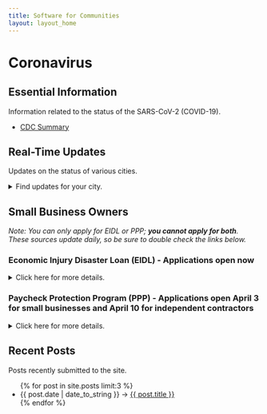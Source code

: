 ```yaml
---
title: Software for Communities
layout: layout_home
---
```


# Coronavirus 

## Essential Information

Information related to the status of the SARS-CoV-2 (COVID-19).

* [CDC Summary](https://www.cdc.gov/coronavirus/2019-ncov/cases-updates/summary.html)

## Real-Time Updates

Updates on the status of various cities.

<details><summary>Find updates for your city.</summary>

### Cities
* Chicago
* Los Angeles (LA)
	* [Information about the Angeleno Card (financial assistance for low income LA residents)](https://hcidla.lacity.org/)
* New York City (NYC)
* Washington D.C. (DC)
	* [Fairfax County Announces Small Business Recovey MicroLoan Fund](https://fairfaxcountyemergency.wpcomstaging.com/2020/04/14/fairfax-county-announces-small-business-recovery-microloan-fund/)
	* [Information on COVID-19 Case Reporting in the Fairfax Health District](https://fairfaxcountyemergency.wpcomstaging.com/2020/04/06/information-on-covid-19-case-reporting-in-the-fairfax-health-district/)

</details>

<p></p>

## Small Business Owners

*Note: You can only apply for EIDL or PPP; **you cannot apply for both**. These sources update daily, so be sure to double check the links below.*

### Economic Injury Disaster Loan (EIDL) - Applications open now

<details><summary>Click here for more details.</summary>

This 7(b) loan is for up to $2 million dollars to be used on anything like debt, rent, mortgage, utilities, payroll (except for refinancing.) There is no forgiveness - the interest rate is 3.75% for small businesses, 2.75% for non-profits, and small businesses with credit elsewhere are not eligible. Payments to this loan start at 11 months after the loan is approved, with long-term payments available for up to 30 years.

You submit an application to the SBA, who will decide your loan amount based off of last year's tax returns. The business must demonstrate that it is losing income due to COVID-19. On the application, you can check off the box to be considered for a $10,000 emergency cash advance grant. This grant will be part of your loan amount, but will be completely forgiven if you use it towards rent, utilities, and payroll. You may qualify for the loan, but not qualify for the advance grant. Or, you may qualify for both the loan and the advance grant.

* Click [here](https://www.uschamber.com/co/start/strategy/applying-for-sba-disaster-relief-loan) for more information from the US Chamber of Commerce.
* Check out the [SBA EIDL Fact Sheet](./en/files/SBADisasterAssistance_ResourcesforBusinesses.pdf).
* Check out the links to the [application](https://covid19relief.sba.gov/#/) and [homepage](https://www.sba.gov/page/coronavirus-covid-19-small-business-guidance-loan-resources#section-header-2). *A sample application will be [here](#) when it is ready.*

</details>

<p></p>

### Paycheck Protection Program (PPP) - Applications open April 3 for small businesses and April 10 for independent contractors

<details><summary>Click here for more details.</summary>

This 7(a) loan is for 2.5 times your monthly average payroll costs based off last year (up to $10 million). This can be used on payroll, rent, and utilities. If you use at least 75% of the total loan amount on payroll within 8 weeks (and this is a hard rule, as an SBA customer service rep told me), then your total loan will be forgivable. If not, then you will repay your loan at 0.5% interest rate. Loan repayments begin 6 months after the loan is approved and must be repaid within 2 years.

You can submit the PPP application to an approved SBA lender or federally insured depository institution. You don't have to demonstrate loss of income - just proof that you maintain payroll. A sample application is up on the SBA site, but the real form will be available on April 3. Use this sample to prepare your numbers. Documentation of payroll will be required. 

* SBA PPP homepage (check [here](https://www.sba.gov/funding-programs/loans/paycheck-protection-program-ppp) starting April 3).
* For a sample application, click [here](https://home.treasury.gov/system/files/136/Paycheck-Protection-Program-Application-3-30-2020-v3.pdf).
* Check out the [U.S. Treasury PPP Fact Sheet](https://home.treasury.gov/system/files/136/PPP--Fact-Sheet.pdf).
* For additional information, check out [this](https://www.washingtonpost.com/business/2020/03/30/heres-how-get-small-business-loan-under-349-billion-coronavirus-aid-bill/) article from the Washington Post.
* If your business is with Wells Fargo, their portal for PPP is up, but the application will be open when ready [here](https://update.wf.com/coronavirus/smallbusinessrelief/).

</details>

<p></p>

## Recent Posts

Posts recently submitted to the site.

<ul>
  {% for post in site.posts limit:3 %}
    <li>
      <span>{{ post.date | date_to_string }}</span> &rarr; <a href="{{ post.url }}">{{ post.title }}</a>
    </li>
  {% endfor %}
</ul>

<br></br>

